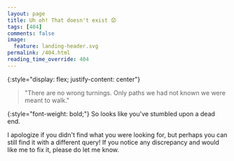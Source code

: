 ```yaml
---
layout: page
title: Uh oh! That doesn't exist 😟
tags: [404]
comments: false 
image:
  feature: landing-header.svg
permalink: /404.html
reading_time_override: 404
---
```


{:style="display: flex; justify-content: center"}
> "There are no wrong turnings. Only paths we had not known we were meant to walk."

{:style="font-weight: bold;"}
So looks like you've stumbled upon a dead end.

I apologize if you didn't find what you were looking for, but perhaps you can still find it with a different query! If you notice any discrepancy and would like me to fix it, please do let me know.
